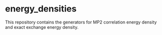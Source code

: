 # energy_densities
This repository contains the generators for MP2 correlation energy density and exact exchange energy density.

